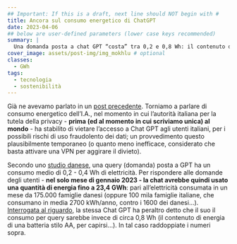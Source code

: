 ```yaml
---
## Important: If this is a draft, next line should NOT begin with #
title: Ancora sul consumo energetico di ChatGPT
date: 2023-04-06
## below are user-defined parameters (lower case keys recommended)
summary: |
  Una domanda posta a chat GPT “costa” tra 0,2 e 0,8 Wh: il contenuto di energia di una batteria AA. Ma quante domande gli vengono poste in un mese? Quale è il consumo complessivo di energia?
cover_image: assets/post-img/img_mokhlu # optional
classes:
  - GWh
tags:
  - tecnologia
  - sostenibilità
---
```



Già ne avevamo parlato in un [post precedente](/articles/chat-gpt-e-sostenibile). Torniamo a parlare di consumo energetico dell’I.A., nel momento in cui l’autorità italiana per la tutela della privacy - **prima (ed al momento in cui scriviamo unica) al mondo** - ha stabilito di vietare l’accesso a Chat GPT agli utenti italiani, per i possibili rischi di uso fraudolento dei dati; un provvedimento questo plausibilmente temporaneo (o quanto meno inefficace, considerato che basta attivare una VPN per aggirare il divieto). 

Secondo uno [studio danese](https://towardsdatascience.com/chatgpts-electricity-consumption-7873483feac4), una query (domanda) posta a GPT ha un consumo medio di 0,2 - 0,4 Wh di elettricità. Per rispondere alle domande degli utenti - **nel solo mese di gennaio 2023 - la chat avrebbe quindi usato una quantità di energia fino a 23,4 GWh**: pari all’elettricità consumata in un mese da 175.000 famiglie danesi (oppure 100 mila famiglie italiane, che consumano in media 2700 kWh/anno, contro i 1600 dei danesi…).  
[Interrogata al riguardo](https://ai.stackexchange.com/questions/38970/how-much-energy-consumption-is-involved-in-chat-gpt-responses-being-generated), la stessa Chat GPT ha peraltro detto che il suo il consumo per query sarebbe invece di circa 0,8 Wh (il contenuto di energia di una batteria stilo AA, per capirsi…). In tal caso raddoppiate i numeri sopra.


<!--
  created 2023-04-06 06:10:01.757954 +0200 CEST m=+0.106236168
-->